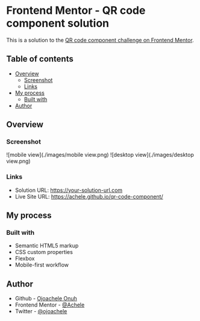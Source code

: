 # Frontend Mentor - QR code component solution

This is a solution to the [QR code component challenge on Frontend Mentor](https://www.frontendmentor.io/challenges/qr-code-component-iux_sIO_H).

## Table of contents

- [Overview](#overview)
  - [Screenshot](#screenshot)
  - [Links](#links)
- [My process](#my-process)
  - [Built with](#built-with)
- [Author](#author)

## Overview

### Screenshot

![mobile view](./images/mobile view.png)
![desktop view](./images/desktop view.png)

### Links

- Solution URL: https://your-solution-url.com
- Live Site URL: https://achele.github.io/qr-code-component/

## My process

### Built with

- Semantic HTML5 markup
- CSS custom properties
- Flexbox
- Mobile-first workflow

## Author

- Github - [Ojoachele Onuh](https://github.com/Achele)
- Frontend Mentor - [@Achele](https://www.frontendmentor.io/profile/Achele)
- Twitter - [@ojoachele](https://www.twitter.com/@ojoachele)

